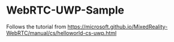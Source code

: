 # WebRTC-UWP-Sample
Follows the tutorial from https://microsoft.github.io/MixedReality-WebRTC/manual/cs/helloworld-cs-uwp.html
